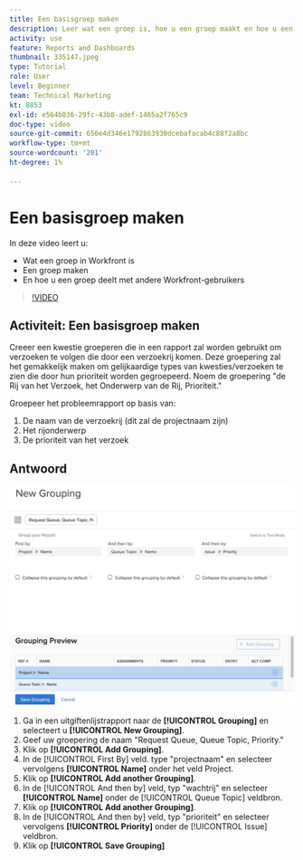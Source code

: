 ```yaml
---
title: Een basisgroep maken
description: Leer wat een groep is, hoe u een groep maakt en hoe u een groep deelt met andere gebruikers in Workfront.
activity: use
feature: Reports and Dashboards
thumbnail: 335147.jpeg
type: Tutorial
role: User
level: Beginner
team: Technical Marketing
kt: 8853
exl-id: e564b836-29fc-43b8-adef-1465a2f765c9
doc-type: video
source-git-commit: 650e4d346e1792863930dcebafacab4c88f2a8bc
workflow-type: tm+mt
source-wordcount: '201'
ht-degree: 1%

---
```


# Een basisgroep maken

In deze video leert u:

* Wat een groep in Workfront is
* Een groep maken
* En hoe u een groep deelt met andere Workfront-gebruikers

>[!VIDEO](https://video.tv.adobe.com/v/335147/?quality=12&learn=on)

## Activiteit: Een basisgroep maken

Creeer een kwestie groeperen die in een rapport zal worden gebruikt om verzoeken te volgen die door een verzoekrij komen. Deze groepering zal het gemakkelijk maken om gelijkaardige types van kwesties/verzoeken te zien die door hun prioriteit worden gegroepeerd. Noem de groepering &quot;de Rij van het Verzoek, het Onderwerp van de Rij, Prioriteit.&quot;

Groepeer het probleemrapport op basis van:

1. De naam van de verzoekrij (dit zal de projectnaam zijn)
1. Het rijonderwerp
1. De prioriteit van het verzoek

## Antwoord

![Een afbeelding van het scherm om een nieuwe groep te maken](assets/grouping-exercise.png)

1. Ga in een uitgiftenlijstrapport naar de **[!UICONTROL Grouping]** en selecteert u **[!UICONTROL New Grouping]**.
1. Geef uw groepering de naam &quot;Request Queue, Queue Topic, Priority.&quot;
1. Klik op **[!UICONTROL Add Grouping]**.
1. In de [!UICONTROL First By] veld. type &quot;projectnaam&quot; en selecteer vervolgens **[!UICONTROL Name]** onder het veld Project.
1. Klik op **[!UICONTROL Add another Grouping]**.
1. In de [!UICONTROL And then by] veld, typ &quot;wachtrij&quot; en selecteer **[!UICONTROL Name]** onder de [!UICONTROL Queue Topic] veldbron.
1. Klik op **[!UICONTROL Add another Grouping]**.
1. In de [!UICONTROL And then by] veld, typ &quot;prioriteit&quot; en selecteer vervolgens **[!UICONTROL Priority]** onder de [!UICONTROL Issue] veldbron.
1. Klik op **[!UICONTROL Save Grouping]**
